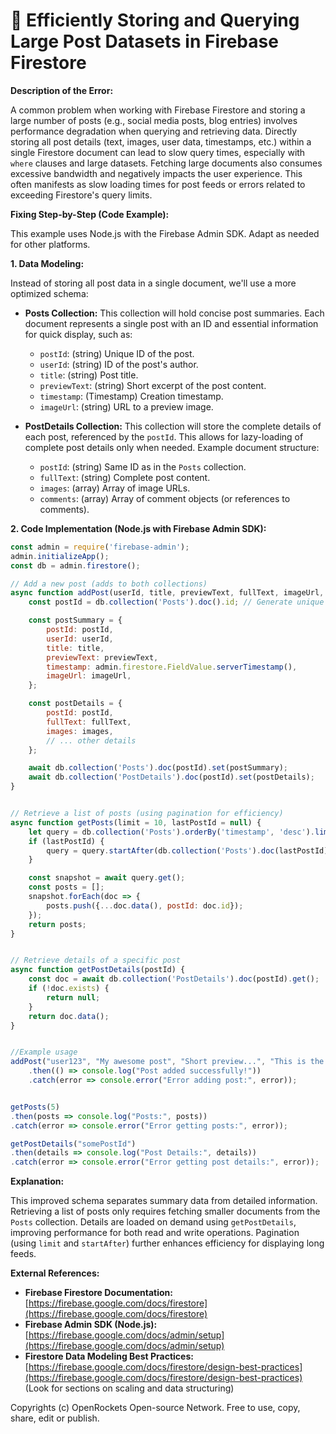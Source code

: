 # 🐞 Efficiently Storing and Querying Large Post Datasets in Firebase Firestore


**Description of the Error:**

A common problem when working with Firebase Firestore and storing a large number of posts (e.g., social media posts, blog entries) involves performance degradation when querying and retrieving data.  Directly storing all post details (text, images, user data, timestamps, etc.) within a single Firestore document can lead to slow query times, especially with `where` clauses and large datasets.  Fetching large documents also consumes excessive bandwidth and negatively impacts the user experience.  This often manifests as slow loading times for post feeds or errors related to exceeding Firestore's query limits.

**Fixing Step-by-Step (Code Example):**

This example uses Node.js with the Firebase Admin SDK.  Adapt as needed for other platforms.

**1. Data Modeling:**

Instead of storing all post data in a single document, we'll use a more optimized schema:

* **Posts Collection:**  This collection will hold concise post summaries.  Each document represents a single post with an ID and essential information for quick display, such as:
    * `postId`: (string) Unique ID of the post.
    * `userId`: (string) ID of the post's author.
    * `title`: (string) Post title.
    * `previewText`: (string) Short excerpt of the post content.
    * `timestamp`: (Timestamp) Creation timestamp.
    * `imageUrl`: (string) URL to a preview image.

* **PostDetails Collection:** This collection will store the complete details of each post, referenced by the `postId`.  This allows for lazy-loading of complete post details only when needed. Example document structure:
    * `postId`: (string) Same ID as in the `Posts` collection.
    * `fullText`: (string) Complete post content.
    * `images`: (array) Array of image URLs.
    * `comments`: (array)  Array of comment objects (or references to comments).


**2. Code Implementation (Node.js with Firebase Admin SDK):**


```javascript
const admin = require('firebase-admin');
admin.initializeApp();
const db = admin.firestore();

// Add a new post (adds to both collections)
async function addPost(userId, title, previewText, fullText, imageUrl, images) {
    const postId = db.collection('Posts').doc().id; // Generate unique ID

    const postSummary = {
        postId: postId,
        userId: userId,
        title: title,
        previewText: previewText,
        timestamp: admin.firestore.FieldValue.serverTimestamp(),
        imageUrl: imageUrl,
    };

    const postDetails = {
        postId: postId,
        fullText: fullText,
        images: images,
        // ... other details
    };

    await db.collection('Posts').doc(postId).set(postSummary);
    await db.collection('PostDetails').doc(postId).set(postDetails);
}


// Retrieve a list of posts (using pagination for efficiency)
async function getPosts(limit = 10, lastPostId = null) {
    let query = db.collection('Posts').orderBy('timestamp', 'desc').limit(limit);
    if (lastPostId) {
        query = query.startAfter(db.collection('Posts').doc(lastPostId));
    }

    const snapshot = await query.get();
    const posts = [];
    snapshot.forEach(doc => {
        posts.push({...doc.data(), postId: doc.id});
    });
    return posts;
}


// Retrieve details of a specific post
async function getPostDetails(postId) {
    const doc = await db.collection('PostDetails').doc(postId).get();
    if (!doc.exists) {
        return null;
    }
    return doc.data();
}


//Example usage
addPost("user123", "My awesome post", "Short preview...", "This is the full post content...", "image1.jpg", ["image2.jpg", "image3.jpg"])
    .then(() => console.log("Post added successfully!"))
    .catch(error => console.error("Error adding post:", error));


getPosts(5)
.then(posts => console.log("Posts:", posts))
.catch(error => console.error("Error getting posts:", error));

getPostDetails("somePostId")
.then(details => console.log("Post Details:", details))
.catch(error => console.error("Error getting post details:", error));
```



**Explanation:**

This improved schema separates summary data from detailed information. Retrieving a list of posts only requires fetching smaller documents from the `Posts` collection.  Details are loaded on demand using `getPostDetails`, improving performance for both read and write operations. Pagination (using `limit` and `startAfter`) further enhances efficiency for displaying long feeds.

**External References:**

* **Firebase Firestore Documentation:** [https://firebase.google.com/docs/firestore](https://firebase.google.com/docs/firestore)
* **Firebase Admin SDK (Node.js):** [https://firebase.google.com/docs/admin/setup](https://firebase.google.com/docs/admin/setup)
* **Firestore Data Modeling Best Practices:** [https://firebase.google.com/docs/firestore/design-best-practices](https://firebase.google.com/docs/firestore/design-best-practices)  (Look for sections on scaling and data structuring)


Copyrights (c) OpenRockets Open-source Network. Free to use, copy, share, edit or publish.

